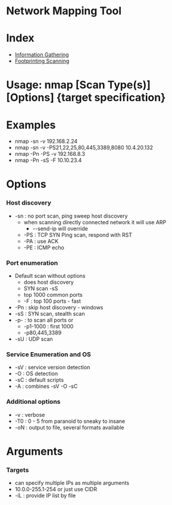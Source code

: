 # Network Mapping Tool

# Index
- [Information Gathering](../INE_EJPTv2/Information_Gathering.md#Tools)
- [Footprinting Scanning](../INE_EJPTv2/Footprinting_Scanning.md#Tools)

# Usage: nmap \[Scan Type(s)\] \[Options\] {target specification}
# Examples
- nmap -sn -v 192.168.2.24
- nmap -sn -v -PS21,22,25,80,445,3389,8080 10.4.20.132
- nmap -Pn -PS -v 192.168.8.3
- nmap -Pn -sS -F 10.10.23.4
# Options
### Host discovery
- -sn : no port scan, ping sweep host discovery
	- when scanning directly connected network it will use ARP
		- --send-ip will override
	- -PS : TCP SYN Ping scan, respond with RST
	- -PA : use ACK 
	- -PE : ICMP echo
### Port enumeration
- Default scan without options 
	- does host discovery 
	- SYN scan -sS
	- top 1000 common ports
	- -F : top 100 ports - fast
- -Pn : skip host discovery - windows
- -sS : SYN scan, stealth scan
- -p- : to scan all ports or 
	- -p1-1000 : first 1000
	- -p80,445,3389
- -sU : UDP scan
### Service Enumeration and OS
- -sV : service version detection
- -O : OS detection
- -sC : default scripts
- -A : combines -sV -O -sC
### Additional options
- -v : verbose
- -T0 : 0 - 5 from paranoid to sneaky to insane
- -oN : output to file, several formats available
# Arguments
### Targets
- can specify multiple IPs as multiple arguments
- 10.0.0-255.1-254 or just use CIDR
- -iL : provide IP list by file